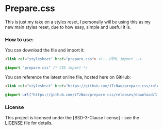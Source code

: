 # Prepare.css

This is just my take on a styles reset, I personally will be using this as my new main styles reset, due to how easy, simple and useful it is.

### How to use:
You can download the file and import it:
```html
<link rel="stylesheet" href="prepare.css"> <!-- HTML import -->
```
```css
@import "prepare.css" /* CSS import */
```

You can reference the latest online file, hosted here on GitHub:
```html
<link rel="stylesheet" href="https://github.com/iTzNao/prepare.css/releases/download/1.0.0/prepare.css"> <!-- HTML import -->
```
```css
@import url("https://github.com/iTzNao/prepare.css/releases/download/1.0.0/prepare.css") /* CSS import */
```

### License

This project is licensed under the [BSD-3-Clause license] - see the [LICENSE](LICENSE) file for details.
